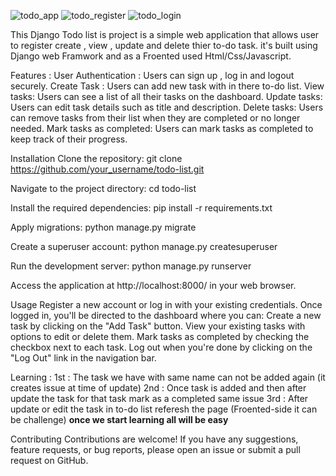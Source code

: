 
![todo_app](https://github.com/yashpatel1598/todo_app/assets/87722800/0a6485d6-968b-4d16-8cf2-1a6708b6877e)
![todo_register](https://github.com/yashpatel1598/todo_app/assets/87722800/3de09b37-27a9-46de-b335-a97ed633e43d)
![todo_login](https://github.com/yashpatel1598/todo_app/assets/87722800/53041667-79d4-4c18-beac-4d15b790d992)


This Django Todo list is project is a simple web application that allows user to register create , view , update and delete thier to-do task.
it's built using Django web Framwork and as a Froented used Html/Css/Javascript.

Features : 
User Authentication : Users can sign up , log in and logout securely.
Create Task : Users can add new task with in there to-do list.
View tasks: Users can see a list of all their tasks on the dashboard.
Update tasks: Users can edit task details such as title and description.
Delete tasks: Users can remove tasks from their list when they are completed or no longer needed.
Mark tasks as completed: Users can mark tasks as completed to keep track of their progress.

Installation
Clone the repository:
git clone https://github.com/your_username/todo-list.git

Navigate to the project directory:
cd todo-list

Install the required dependencies:
pip install -r requirements.txt

Apply migrations:
python manage.py migrate

Create a superuser account:
python manage.py createsuperuser

Run the development server:
python manage.py runserver

Access the application at http://localhost:8000/ in your web browser.

Usage
Register a new account or log in with your existing credentials.
Once logged in, you'll be directed to the dashboard where you can:
Create a new task by clicking on the "Add Task" button.
View your existing tasks with options to edit or delete them.
Mark tasks as completed by checking the checkbox next to each task.
Log out when you're done by clicking on the "Log Out" link in the navigation bar.

Learning : 
1st : The task we have with same name can not be added again (it creates issue at time of update)
2nd : Once task is added and then after update the task for that task mark as a completed same issue
3rd : After update or edit the task in to-do list referesh the page (Froented-side it can be challenge)
                             **once we start learning all will be easy** 

Contributing
Contributions are welcome! If you have any suggestions, feature requests, or bug reports, please open an issue or submit a pull request on GitHub.
